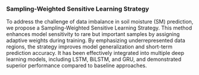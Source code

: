 ### Sampling-Weighted Sensitive Learning Strategy
To address the challenge of data imbalance in soil moisture (SM) prediction, we propose a Sampling-Weighted Sensitive Learning Strategy. This method enhances model sensitivity to rare but important samples by assigning adaptive weights during training. By emphasizing underrepresented data regions, the strategy improves model generalization and short-term prediction accuracy. It has been effectively integrated into multiple deep learning models, including LSTM, BiLSTM, and GRU, and demonstrated superior performance compared to baseline approaches.
